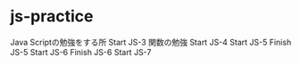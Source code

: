# js-practice
Java Scriptの勉強をする所
Start JS-3 関数の勉強
Start JS-4
Start JS-5
Finish JS-5
Start JS-6
Finish JS-6
Start JS-7